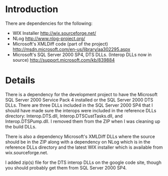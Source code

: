 # Introduction #

There are dependencies for the following:

  * WIX Installer http://wix.sourceforge.net/
  * NLog http://www.nlog-project.org/
  * Microsoft's XMLDiff code (part of the project) http://msdn.microsoft.com/en-us/library/aa302295.aspx
  * Microsoft's SQL Server 2000 SP4, DTS DLLs. (Interop DLLs now in source) http://support.microsoft.com/kb/839884

# Details #

There is a dependency for the development project to have the Microsoft SQL Server 2000 Service Pack 4 installed or the SQL Server 2000 DTS DLLs. There are three DLLs included in the SQL Server 2000 SP4 that I should have made sure the interops were included in the reference DLLs directory: Interop.DTS.dll, Interop.DTSCustTasks.dll, and Interop.DTSPump.dll. I removed them from the ZIP when I was cleaning up the build DLLs.

There is also a dependency Microsoft's XMLDiff DLLs where the source should be in the ZIP along with a dependency on NLog which is in the reference DLLs directory and the latest WIX installer which is available from wix.sourceforge.net.

I added zip(s) file for the DTS interop DLLs on the google code site, though you should probably get them from SQL Server 2000 SP4.